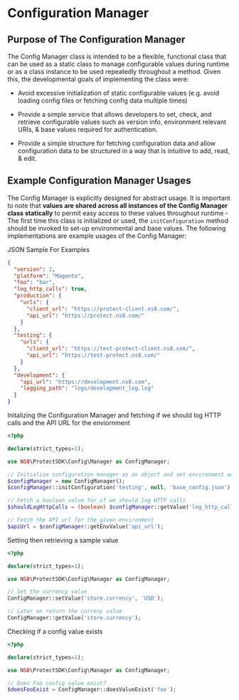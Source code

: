 # Configuration Manager

## Purpose of The Configuration Manager

The Config Manager class is intended to be a flexible, functional class that can
be used as a static class to manage configurable values during runtime or as a
class instance to be used repeatedly throughout a method. Given this, the
developmental goals of implementing the class were:

* Avoid excessive initialization of static configurable values (e.g. avoid
  loading config files or fetching config data multiple times)

* Provide a simple service that allows developers to set, check, and retrieve
  configurable values such as version info, environment relevant URIs, & base
  values required for authentication.

* Provide a simple structure for fetching configuration data and allow
  configuration data to be structured in a way that is intuitive to add, read, &
  edit.

## Example Configuration Manager Usages

The Config Manager is explicitly designed for abstract usage. It is important to
note that **values are shared across all instances of the Config Manager class
statically** to permit easy access to these values throughout runtime - The
first time this class is initialized or used, the `initConfiguration` method
should be invoked to set-up environmental and base values. The following
implementations are example usages of the Config Manager:

JSON Sample For Examples

```json
{
  "version": 2,
  "platform": "Magento",
  "foo": "bar",
  "log_http_calls": true,
  "production": {
    "urls": {
      "client_url": "https://protect-client.ns8.com/",
      "api_url": "https://protect.ns8.com/"
    }
  },
  "testing": {
    "urls": {
      "client_url": "https://test-protect-client.ns8.com/",
      "api_url": "https://test-protect.ns8.com/"
    }
  },
  "development": {
    "api_url": "https://development.ns8.com",
    "logging_path": "logs/development_log.log"
  }
}
```

Initalizing the Configuration Manager and fetching if we should log HTTP calls
and the API URL for the enviornment

```php
<?php

declare(strict_types=1);

use NS8\ProtectSDK\Config\Manager as ConfigManager;

// Initialize configuration manager as an object and set environment and JSON files
$configManager = new ConfigManager();
$configManager::initConfiguration('testing', null, 'base_config.json')

// Fetch a boolean value for if we should log HTTP calls
$shouldLogHttpCalls = (boolean) $configManager::getValue('log_http_calls');

// Fetch the API url for the given environment
$apiUrl = $configManager::getEnvValue('api_url');
```

Setting then retrieving a sample value

```php
<?php

declare(strict_types=1);

use NS8\ProtectSDK\Config\Manager as ConfigManager;

// Set the currency value
ConfigManager::setValue('store.currency', 'USD');

// Later on return the curreny value
ConfigManager::getValue('store.currency');
```

Checking if a config value exists

```php
<?php

declare(strict_types=1);

use NS8\ProtectSDK\Config\Manager as ConfigManager;

// Does Foo config value exist?
$doesFooExist = ConfigManager::doesValueExist('foo');
```

